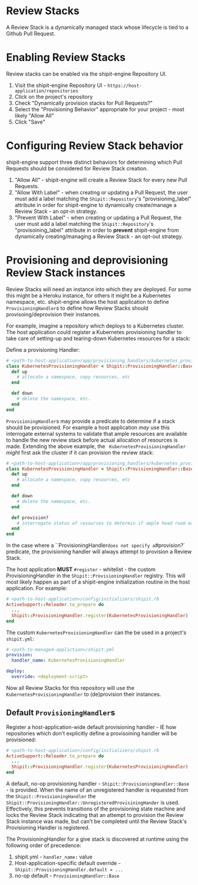 # Review Stacks

A Review Stack is a dynamically managed stack whose lifecycle is tied to a Github Pull Request.

# Enabling Review Stacks

Review stacks can be enabled via the shipit-engine Repository UI.

1. Visit the shipit-engine Repository UI - `https://host-application/repositories`
1. Click on the project's repository
1. Check "Dynamically provision stacks for Pull Requests?"
1. Select the "Provisioning Behavior" appropriate for your project - most likely "Allow All"
1. Click "Save"

# Configuring Review Stack behavior

shipit-engine support three distinct behaviors for determining which Pull Requests should be considered for Review Stack creation.

1. "Allow All" - shipit-engine will create a Review Stack for every new Pull Requests.
1. "Allow With Label" - when creating or updating a Pull Request, the user must add a label matching the `Shipit::Repository`'s "provisioning_label" attribute in order for shipit-engine to dynamically create/manage a Review Stack - an opt-in strategy.
1. "Prevent With Label" - when creating or updating a Pull Request, the user must add a label matching the `Shipit::Repository`'s "provisoining_label" attribute in order to **prevent** shipit-engine from dynamically creating/managing a Review Stack - an opt-out strategy.

# Provisioning and deprovisioning Review Stack instances

Review Stacks will need an instance into which they are deployed. For some this might be a Heroku instance, for others it might be a Kubernetes namespace, etc. shipit-engine allows the host application to define `ProvisioningHandler`s to define how Review Stacks should provisoing/deprovision their instances.

For example, imagine a repository which deploys to a Kubernetes cluster. The host application could register a Kubernetes provisioning handler to take care of setting-up and tearing-down Kubernetes resources for a stack:

Define a provisioning Handler:

```ruby
# <path-to-host-application>/app/provisioning_handlers/kubernetes_provisioning_handler.rb
class KubernetesProvisioningHandler < Shipit::ProvisioningHandler::Base
  def up
    # allocate a namespace, copy resources, etc
  end

  def down
    # delete the namespace, etc.
  end
end
```

`ProvisioningHandler`s may provide a predicate to determine if a stack should be provisioned. For example a host application _may_ use this interrogate external systems to validate that ample resources are available to handle the new review stack before actual allocation of resources is made. Extending the above example, the ` KubernetesProvisioningHandler` _might_ first ask the cluster if it can provision the review stack:

```ruby
# <path-to-host-application>/app/provisioning_handlers/kubernetes_provisioning_handler.rb
class KubernetesProvisioningHandler < Shipit::ProvisioningHandler::Base
  def up
    # allocate a namespace, copy resources, etc
  end

  def down
    # delete the namespace, etc.
  end

  def provision?
    # interrogate status of resources to determin if ample head room exists to provision a new review stack
  end
end
```

In the case where a ``ProvisioningHandler` does not specify a `#provision?` predicate, the provisioning handler will always attempt to provision a Review Stack.

The host application **MUST** `#register` - whitelist - the custom ProvisioningHandler in the `Shipit::ProvisioningHandler` registry. This will  most likely happen as part of a shipit-engine initialization routine in the host application. For example:

```ruby
# <path-to-host-application>/config/initializers/shipit.rb
ActiveSupport::Reloader.to_prepare do
  ...
  Shipit::ProvisioningHandler.register(KubernetesProvisioningHandler)
end
```
The custom `KubernetesProvisioningHandler` can the  be used in a project's `shipit.yml`:

```yaml
# <path-to-managed-appliction>/shipit.yml
provision:
  handler_name: KubernetesProvisioningHandler

deploy:
  override: <deployment-script>
```

Now all Review Stacks for this repository will use the `KubernetesProvisioningHandler` to (de)provision their instances.

## Default `ProvisioningHandler`s

Register a host-application-wide default provisioning handler - IE how repositories which don't explicitly define a provisoining handler will be provisioned:

```ruby
# <path-to-host-application>/config/initializers/shipit.rb
ActiveSupport::Reloader.to_prepare do
  ...
  Shipit::ProvisioningHandler.register(KubernetesProvisioningHandler)
end
```

A default, no-op provisioning handler - `Shipit::ProvisioningHandler::Base` - is provided. When the name of an unregistered handler is requested from the `Shipit::ProvisioningHandler` the `Shipit::ProvisioningHandler::UnregisteredProvisiningHander` is used. Effectively, this prevents transitions of the provisioning state machine and locks the Review Stack indicating that an attempt to provision the Review Stack instance was made, but can't be completed until the Review Stack's Provisioning Handler is registered.

The ProvisioningHandler for a give stack is discovered at runtime using the following order of precedence:

1. shipit.yml - `handler_name:` value
1. Host-application-specific default override - `Shipit::ProvisioningHandler.default = ...`
1. no-op default - `ProvisioningHandler::Base`
